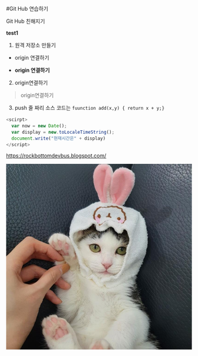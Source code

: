 #Git Hub 연습하기 

Git Hub 친해지기

**test1**

1. 원격 저장소 만들기
  - origin 연결하기
  * __origin 연결하기__
2. origin연결하기
> origin연결하기
3. push
 줄 짜리 소스 코드는 `fuunction add(x,y) { return x + y;}`

```javascript
<scirpt>
  var now = new Date();
  var display = new.toLocaleTimeString();
  document.write("현재시간은" + display)
</script>
```

<https://rockbottomdevbus.blogspot.com/>

![냥이](./Images/batch_6.jpg)
